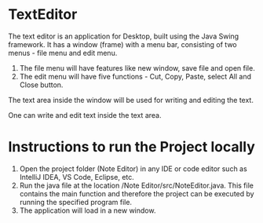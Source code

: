 # TextEditor

The text editor is an application for Desktop, built using the Java Swing framework. It has a window (frame) with a menu bar, consisting of two menus - file menu and edit menu.
1. The file menu will have features like new window, save file and open file.
2. The edit menu will have five functions - Cut, Copy, Paste, select All and Close button.
   
The text area inside the window will be used for writing and editing the text.

One can write and edit text inside the text area.

# Instructions to run the Project locally

1. Open the project folder (Note Editor) in any IDE or code editor such as IntelliJ IDEA, VS Code, Eclipse, etc.
2. Run the java file at the location /Note Editor/src/NoteEditor.java. This file contains the main function and therefore the project can be executed by running the specified program file.
3. The application will load in a new window.
